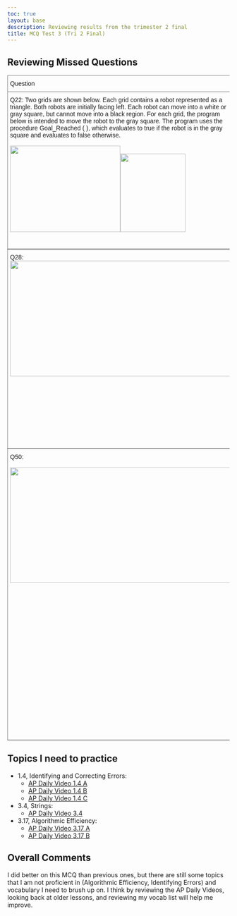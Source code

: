 ```yaml
---
toc: true
layout: base
description: Reviewing results from the trimester 2 final
title: MCQ Test 3 (Tri 2 Final)
---
```




## Reviewing Missed Questions
<style type="text/css">
.tg  {border-collapse:collapse;border-spacing:0;}
.tg td{border-color:black;border-style:solid;border-width:1px;font-family:Arial, sans-serif;font-size:14px;
  overflow:hidden;padding:10px 5px;word-break:normal;}
.tg th{border-color:black;border-style:solid;border-width:1px;font-family:Arial, sans-serif;font-size:14px;
  font-weight:normal;overflow:hidden;padding:10px 5px;word-break:normal;}
.tg .tg-0pky{border-color:inherit;text-align:left;vertical-align:top}
</style>
<table class="tg">
<thead>
  <tr>
    <th class="tg-0pky">Question</th>
    <th class="tg-0pky">My Answer</th>
    <th class="tg-0pky">Correct Answer</th>
    <th class="tg-0pky">Explanation</th>
  </tr>
</thead>
<tbody>
  <tr>
    <td class="tg-0pky">Q22: Two grids are shown below. Each grid contains a robot represented as a triangle. Both robots are initially facing left. Each robot can move into a white or gray square, but cannot move into a black region. For each grid, the program below is intended to move the robot to the gray square. The program uses the procedure Goal_Reached ( ), which evaluates to true if the robot is in the gray square and evaluates to false otherwise.<br><br><img src="https://assets.learnosity.com/organisations/537/media.academicmerit.com/ac9883d1a0627c9576641df6168937cc/original.png" width="250" height="196"><img src="https://assets.learnosity.com/organisations/537/media.academicmerit.com/de3453c52e4929e254628b668fac74af/original.png" width="148" height="178"></td>
    <td class="tg-0pky">Neither grid I not grid II</td>
    <td class="tg-0pky">Grid I only</td>
    <td class="tg-0pky">In Grid I, the robot moves forward to the end of the bottom row, turns right twice, moves forward twice, turns right twice, moves forward until the end of the middle row, turns left twice, moves forward twice, turns left twice, and moves forward until Goal_Reached is true.</td>
  </tr>
  <tr>
    <td class="tg-0pky">Q28: <br><img src="https://content.bartleby.com/qna-images/question/5498129d-fa90-4054-9767-1cffe54599e5/fd1bf38c-22af-4e2b-bbd0-eac80bce9576/894kt3u_processed.png" width="500" height="262"></td>
    <td class="tg-0pky">tempString  ←<br>  substring(oldString, 3, len(oldString) - 2)<br><br>newString  ←<br>  substring(tempString, 1, len(tempString) - 2)<br><br>AND<br><br><br>newString  ←<br>  substring(oldString, 3, len(oldString) - 2)<br><br><br></td>
    <td class="tg-0pky">tempString  ←<br>  substring(oldString, 3, len(oldString) - 2)<br><br>newString  ←<br>  substring(tempString, 1, len(tempString) - 2)<br><br><br>AND<br><br>newString  ←<br><br>  substring(oldString, 3, len(oldString) - 4)<br></td>
    <td class="tg-0pky">First choice was correct, but second was not. To remove the first 2 characters of oldString, this code segment takes a substring starting at position 3. To remove the last 2 characters of oldString, the substring ends at the position that is 4 characters less than the length of oldString (since 4 characters are removed).</td>
  </tr>
  <tr>
    <td class="tg-0pky">Q50:<br><br><img src="https://us-static.z-dn.net/files/d88/8a8820695a1998c09041e51bfec68567.jpg" width="500" height="262"></td>
    <td class="tg-0pky">Algorithms A and B</td>
    <td class="tg-0pky">Algorithms A and D</td>
    <td class="tg-0pky">D: The number of steps for this algorithm is equal to the length of the list squared, as the number of steps is equal to n2 for a list of size n. This is an example of a polynomial efficiency and indicates that the algorithm runs in a reasonable amount of time.<br><br>B (incorrect): As the size of the list grows, the number of steps needed to sort the list grows at an exponential rate, as the number of steps is equal to 2n for a list of size n. This indicates that the algorithm does not run in a reasonable amount of time.</td>
  </tr>
</tbody>
</table>

## Topics I need to practice
- 1.4, Identifying and Correcting Errors:
    - [AP Daily Video 1.4 A](https://apclassroom.collegeboard.org/103/home?apd=grrgvoh645&unit=1)
    - [AP Daily Video 1.4 B](https://apclassroom.collegeboard.org/103/home?apd=v2u5aj9555&unit=1)
    - [AP Daily Video 1.4 C](https://apclassroom.collegeboard.org/103/home?apd=0gaql55tbj&unit=1)
- 3.4, Strings:
    - [AP Daily Video 3.4](https://apclassroom.collegeboard.org/103/home?apd=ncircsavfi&unit=3)
- 3.17, Algorithmic Efficiency:
    - [AP Daily Video 3.17 A](https://apclassroom.collegeboard.org/103/home?apd=2ghb6iux35&unit=3)
    - [AP Daily Video 3.17 B](https://apclassroom.collegeboard.org/103/home?apd=0gu6om5lob&unit=3)


## Overall Comments
I did better on this MCQ than previous ones, but there are still some topics that I am not proficient in (Algorithmic Efficiency, Identifying Errors) and vocabulary I need to brush up on. I think by reviewing the AP Daily Videos, looking back at older lessons, and reviewing my vocab list will help me improve. 